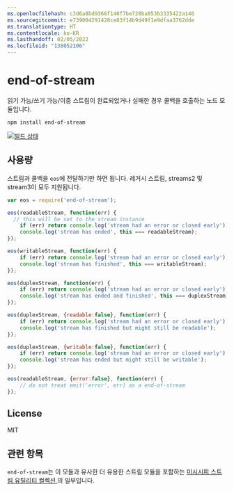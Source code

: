 ```yaml
---
ms.openlocfilehash: c3d6a8bd9366f140f7be728ba853b3335422a146
ms.sourcegitcommit: e739004291428ce83f14b9d49f1e9dfaa3762dde
ms.translationtype: HT
ms.contentlocale: ko-KR
ms.lasthandoff: 02/05/2022
ms.locfileid: "138052106"
---
```

# <a name="end-of-stream"></a>end-of-stream

읽기 가능/쓰기 가능/이중 스트림이 완료되었거나 실패한 경우 콜백을 호출하는 노드 모듈입니다.

    npm install end-of-stream

[![빌드 상태](https://travis-ci.org/mafintosh/end-of-stream.svg?branch=master)](https://travis-ci.org/mafintosh/end-of-stream)

## <a name="usage"></a>사용량

스트림과 콜백을 `eos`에 전달하기만 하면 됩니다.
레거시 스트림, streams2 및 stream3이 모두 지원됩니다.

``` js
var eos = require('end-of-stream');

eos(readableStream, function(err) {
  // this will be set to the stream instance
    if (err) return console.log('stream had an error or closed early');
    console.log('stream has ended', this === readableStream);
});

eos(writableStream, function(err) {
    if (err) return console.log('stream had an error or closed early');
    console.log('stream has finished', this === writableStream);
});

eos(duplexStream, function(err) {
    if (err) return console.log('stream had an error or closed early');
    console.log('stream has ended and finished', this === duplexStream);
});

eos(duplexStream, {readable:false}, function(err) {
    if (err) return console.log('stream had an error or closed early');
    console.log('stream has finished but might still be readable');
});

eos(duplexStream, {writable:false}, function(err) {
    if (err) return console.log('stream had an error or closed early');
    console.log('stream has ended but might still be writable');
});

eos(readableStream, {error:false}, function(err) {
    // do not treat emit('error', err) as a end-of-stream
});
```

## <a name="license"></a>License

MIT

## <a name="related"></a>관련 항목

`end-of-stream`는 이 모듈과 유사한 더 유용한 스트림 모듈을 포함하는 [미시시피 스트림 유틸리티 컬렉션 ](https://github.com/maxogden/mississippi)의 일부입니다.
